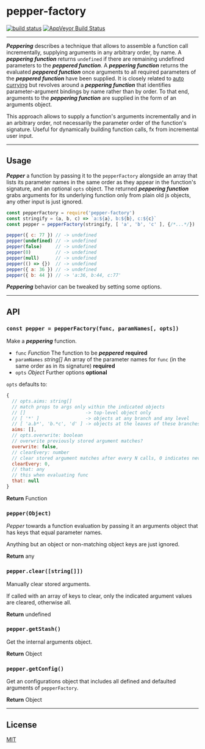 # pepper-factory

[![build status](http://img.shields.io/travis/chiefbiiko/pepper-factory.svg?style=flat)](http://travis-ci.org/chiefbiiko/pepper-factory) [![AppVeyor Build Status](https://ci.appveyor.com/api/projects/status/github/chiefbiiko/pepper-factory?branch=master&svg=true)](https://ci.appveyor.com/project/chiefbiiko/pepper-factory)

***

**_Peppering_** describes a technique that allows to assemble a function call incrementally, supplying arguments in any arbitrary order, by name. A **_peppering function_** returns `undefined` if there are remaining undefined parameters to the **_peppered function_**. A **_peppering function_** returns the evaluated **_peppered function_** once arguments to all required parameters of the **_peppered function_** have been supplied. It is closely related to [auto currying](https://github.com/hemanth/functional-programming-jargon#auto-currying) but revolves around a **_peppering function_** that identifies parameter-argument bindings by name rather than by order. To that end, arguments to the **_peppering function_** are supplied in the form of an arguments object.

This approach allows to supply a function's arguments incrementally and in an arbitrary order, not necessarily the parameter order of the function's signature. Useful for dynamically building function calls, fx from incremental user input.

***

## Usage

**_Pepper_** a function by passing it to the `pepperFactory` alongside an array that lists its parameter names in the same order as they appear in the function's signature, and an optional `opts` object. The returned **_peppering function_** grabs arguments for its underlying function only from plain old js objects, any other input is just ignored.

```js
const pepperFactory = require('pepper-factory')
const stringify = (a, b, c) => `a:${a}, b:${b}, c:${c}`
const pepper = pepperFactory(stringify, [ 'a', 'b', 'c' ], {/*...*/})

pepper({ c: 77 }) // -> undefined
pepper(undefined) // -> undefined
pepper(false)     // -> undefined
pepper(0)         // -> undefined
pepper(null)      // -> undefined
pepper(() => {})  // -> undefined
pepper({ a: 36 }) // -> undefined
pepper({ b: 44 }) // -> 'a:36, b:44, c:77'
```

**_Peppering_** behavior can be tweaked by setting some options.

***

## API

### `const pepper = pepperFactory(func, paramNames[, opts])`

Make a **_peppering_** function.

+ `func` *Function* The function to be **_peppered_** **required**
+ `paramNames` *string[]* An array of the parameter names for `func` (in the same order as in its signature) **required**
+ `opts` *Object* Further options **optional**

`opts` defaults to:

```js
{
  // opts.aims: string[]
  // match props to args only within the indicated objects
  // []                      -> top-level object only
  // [ '*' ]                 -> objects at any branch and any level
  // [ 'a.b*', 'b.*c', 'd' ] -> objects at the leaves of these branches, with a * matching any number of chars
  aims: [],
  // opts.overwrite: boolean
  // overwrite previously stored argument matches?
  overwrite: false,
  // clearEvery: number
  // clear stored argument matches after every N calls, 0 indicates never
  clearEvery: 0,
  // that: any
  // this when evaluating func
  that: null
}
```
**Return** Function

### `pepper(Object)`

*Pepper* towards a function evaluation by passing it an arguments object that has keys that equal parameter names.

Anything but an object or non-matching object keys are just ignored.

**Return** any

### `pepper.clear([string[]])`

Manually clear stored arguments.

If called with an array of keys to clear, only the indicated argument values are cleared, otherwise all.

**Return** undefined

### `pepper.getStash()`

Get the internal arguments object.

**Return** Object

### `pepper.getConfig()`

Get an configurations object that includes all defined and defaulted arguments of `pepperFactory`.

**Return** Object

***

## License

[MIT](./license.md)
